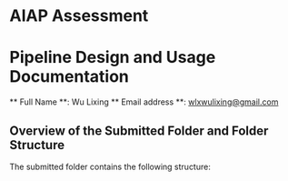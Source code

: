 # AIAP Assessment 
# Pipeline Design and Usage Documentation

** Full Name **: Wu Lixing
** Email address **: wlxwulixing@gmail.com

## Overview of the Submitted Folder and Folder Structure

The submitted folder contains the following structure:
